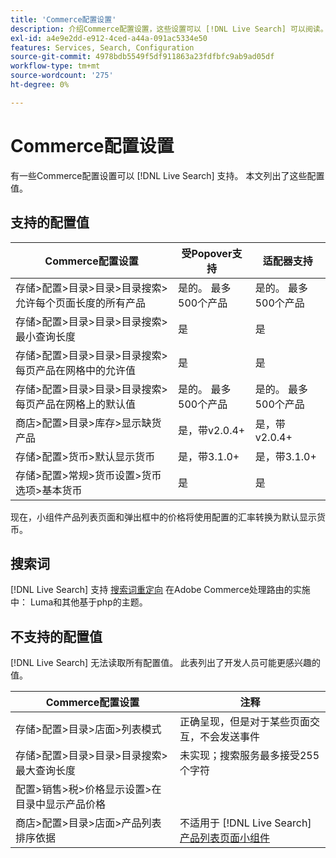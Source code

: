 ```yaml
---
title: 'Commerce配置设置'
description: 介绍Commerce配置设置，这些设置可以 [!DNL Live Search] 可以阅读。
exl-id: a4e9e2dd-e912-4ced-a44a-091ac5334e50
features: Services, Search, Configuration
source-git-commit: 4978bdb5549f5df911863a23fdfbfc9ab9ad05df
workflow-type: tm+mt
source-wordcount: '275'
ht-degree: 0%

---
```


# Commerce配置设置

有一些Commerce配置设置可以 [!DNL Live Search] 支持。 本文列出了这些配置值。

## 支持的配置值

| Commerce配置设置 | 受Popover支持 | 适配器支持 |
|---|---|---|
| 存储>配置>目录>目录>目录搜索>允许每个页面长度的所有产品 | 是的。 最多500个产品 | 是的。 最多500个产品 |
| 存储>配置>目录>目录>目录搜索>最小查询长度 | 是 | 是 |
| 存储>配置>目录>目录>目录搜索>每页产品在网格中的允许值 | 是 | 是 |
| 存储>配置>目录>目录>目录搜索>每页产品在网格上的默认值 | 是的。 最多500个产品 | 是的。 最多500个产品 |
| 商店>配置>目录>库存>显示缺货产品 | 是，带v2.0.4+ | 是，带v2.0.4+ |
| 存储>配置>货币>默认显示货币 | 是，带3.1.0+ | 是，带3.1.0+ |
| 存储>配置>常规>货币设置>货币选项>基本货币 | 是 | 是 |

现在，小组件产品列表页面和弹出框中的价格将使用配置的汇率转换为默认显示货币。

## 搜索词

[!DNL Live Search] 支持 [搜索词重定向](https://experienceleague.adobe.com/docs/commerce-admin/catalog/catalog/search/search-terms.html) 在Adobe Commerce处理路由的实施中： Luma和其他基于php的主题。

## 不支持的配置值

[!DNL Live Search] 无法读取所有配置值。 此表列出了开发人员可能更感兴趣的值。

| Commerce配置设置 | 注释 |
|---|---|
| 存储>配置>目录>店面>列表模式 | 正确呈现，但是对于某些页面交互，不会发送事件 |
| 存储>配置>目录>目录>目录搜索>最大查询长度 | 未实现；搜索服务最多接受255个字符 |
| 配置>销售>税>价格显示设置>在目录中显示产品价格 |  |
| 商店>配置>目录>店面>产品列表排序依据 | 不适用于 [!DNL Live Search] [产品列表页面小组件](plp-styling.md) |
